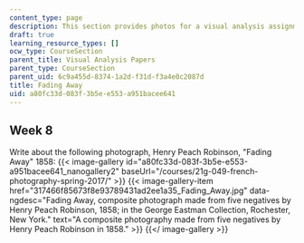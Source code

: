 ```yaml
---
content_type: page
description: This section provides photos for a visual analysis assignment.
draft: true
learning_resource_types: []
ocw_type: CourseSection
parent_title: Visual Analysis Papers
parent_type: CourseSection
parent_uid: 6c9a455d-8374-1a2d-f31d-f3a4e0c2087d
title: Fading Away
uid: a80fc33d-083f-3b5e-e553-a951bacee641
---
```

Week 8
------

Write about the following photograph, Henry Peach Robinson, "Fading Away" 1858:
{{< image-gallery id="a80fc33d-083f-3b5e-e553-a951bacee641_nanogallery2" baseUrl="/courses/21g-049-french-photography-spring-2017/" >}}
{{< image-gallery-item href="317466f85673f8e93789431ad2ee1a35_Fading_Away.jpg" data-ngdesc="Fading Away, composite photograph made from five negatives by Henry Peach Robinson, 1858; in the George Eastman Collection, Rochester, New York." text="A composite photography made from five negatives by Henry Peach Robinson in 1858." >}}
{{</ image-gallery >}}
